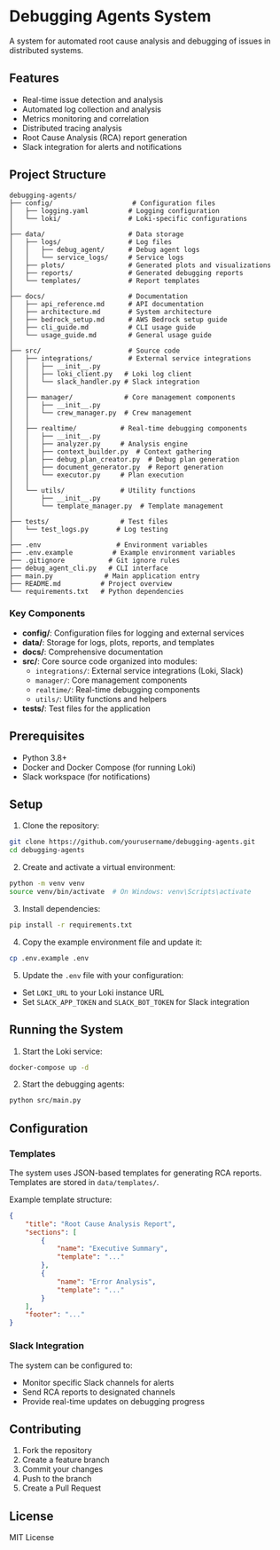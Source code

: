 # Debugging Agents System

A system for automated root cause analysis and debugging of issues in distributed systems.

## Features

- Real-time issue detection and analysis
- Automated log collection and analysis
- Metrics monitoring and correlation
- Distributed tracing analysis
- Root Cause Analysis (RCA) report generation
- Slack integration for alerts and notifications

## Project Structure

```
debugging-agents/
├── config/                    # Configuration files
│   ├── logging.yaml          # Logging configuration
│   └── loki/                 # Loki-specific configurations
│
├── data/                     # Data storage
│   ├── logs/                 # Log files
│   │   ├── debug_agent/      # Debug agent logs
│   │   └── service_logs/     # Service logs
│   ├── plots/                # Generated plots and visualizations
│   ├── reports/              # Generated debugging reports
│   └── templates/            # Report templates
│
├── docs/                     # Documentation
│   ├── api_reference.md      # API documentation
│   ├── architecture.md       # System architecture
│   ├── bedrock_setup.md      # AWS Bedrock setup guide
│   ├── cli_guide.md          # CLI usage guide
│   └── usage_guide.md        # General usage guide
│
├── src/                      # Source code
│   ├── integrations/         # External service integrations
│   │   ├── __init__.py
│   │   ├── loki_client.py   # Loki log client
│   │   └── slack_handler.py # Slack integration
│   │
│   ├── manager/             # Core management components
│   │   ├── __init__.py
│   │   └── crew_manager.py  # Crew management
│   │
│   ├── realtime/           # Real-time debugging components
│   │   ├── __init__.py
│   │   ├── analyzer.py     # Analysis engine
│   │   ├── context_builder.py  # Context gathering
│   │   ├── debug_plan_creator.py  # Debug plan generation
│   │   ├── document_generator.py  # Report generation
│   │   └── executor.py     # Plan execution
│   │
│   └── utils/              # Utility functions
│       ├── __init__.py
│       └── template_manager.py  # Template management
│
├── tests/                  # Test files
│   └── test_logs.py       # Log testing
│
├── .env                   # Environment variables
├── .env.example          # Example environment variables
├── .gitignore           # Git ignore rules
├── debug_agent_cli.py   # CLI interface
├── main.py             # Main application entry
├── README.md          # Project overview
└── requirements.txt   # Python dependencies
```

### Key Components

- **config/**: Configuration files for logging and external services
- **data/**: Storage for logs, plots, reports, and templates
- **docs/**: Comprehensive documentation
- **src/**: Core source code organized into modules:
  - `integrations/`: External service integrations (Loki, Slack)
  - `manager/`: Core management components
  - `realtime/`: Real-time debugging components
  - `utils/`: Utility functions and helpers
- **tests/**: Test files for the application

## Prerequisites

- Python 3.8+
- Docker and Docker Compose (for running Loki)
- Slack workspace (for notifications)

## Setup

1. Clone the repository:
```bash
git clone https://github.com/yourusername/debugging-agents.git
cd debugging-agents
```

2. Create and activate a virtual environment:
```bash
python -m venv venv
source venv/bin/activate  # On Windows: venv\Scripts\activate
```

3. Install dependencies:
```bash
pip install -r requirements.txt
```

4. Copy the example environment file and update it:
```bash
cp .env.example .env
```

5. Update the `.env` file with your configuration:
- Set `LOKI_URL` to your Loki instance URL
- Set `SLACK_APP_TOKEN` and `SLACK_BOT_TOKEN` for Slack integration

## Running the System

1. Start the Loki service:
```bash
docker-compose up -d
```

2. Start the debugging agents:
```bash
python src/main.py
```

## Configuration

### Templates

The system uses JSON-based templates for generating RCA reports. Templates are stored in `data/templates/`.

Example template structure:
```json
{
    "title": "Root Cause Analysis Report",
    "sections": [
        {
            "name": "Executive Summary",
            "template": "..."
        },
        {
            "name": "Error Analysis",
            "template": "..."
        }
    ],
    "footer": "..."
}
```

### Slack Integration

The system can be configured to:
- Monitor specific Slack channels for alerts
- Send RCA reports to designated channels
- Provide real-time updates on debugging progress

## Contributing

1. Fork the repository
2. Create a feature branch
3. Commit your changes
4. Push to the branch
5. Create a Pull Request

## License

MIT License 